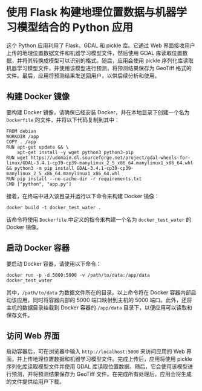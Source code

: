 # 使用 Flask 构建地理位置数据与机器学习模型结合的 Python 应用
这个 Python 应用利用了 Flask、GDAL 和 pickle 库。它通过 Web 界面接收用户上传的地理位置数据文件和机器学习模型文件，然后使用 GDAL 库读取位置数据，并将其转换成模型可以识别的格式。随后，应用会使用 pickle 序列化库读取机器学习模型文件，并使用该模型进行预测，将预测结果保存为 GeoTiff 格式的文件。最后，应用将预测结果发送回用户，以供后续分析和使用。
## 构建 Docker 镜像
要构建 Docker 镜像，请确保已经安装 Docker，并在本地目录下创建一个名为 `Dockerfile` 的文件，并将以下代码复制到其中：
```
FROM debian
WORKDIR /app
COPY . /app
RUN apt-get update && \
    apt-get install -y wget python3 python3-pip
RUN wget https://udomain.dl.sourceforge.net/project/gdal-wheels-for-linux/GDAL-3.4.1-cp39-cp39-manylinux_2_5_x86_64.manylinux1_x86_64.whl && python3 -m pip install GDAL-3.4.1-cp39-cp39-manylinux_2_5_x86_64.manylinux1_x86_64.whl 
RUN pip install --no-cache-dir -r requirements.txt
CMD ["python", "app.py"]
```
接着，在终端中进入该目录并运行以下命令来构建 Docker 镜像：
```
docker build -t docker_test_water .
```
该命令将使用 `Dockerfile` 中定义的指令来构建一个名为 `docker_test_water` 的 Docker 镜像。
## 启动 Docker 容器
要启动 Docker 容器，请使用以下命令：
```
docker run -p -d 5000:5000 -v /path/to/data:/app/data docker_test_water
```
其中，`/path/to/data` 为数据文件所在的目录。以上命令将在 Docker 容器内部启动该应用，同时将容器内部的 5000 端口映射到主机的 5000 端口。此外，还将主机的数据目录挂载到 Docker 容器的 `/app/data` 目录下，以便应用可以读取和保存文件。
## 访问 Web 界面
启动容器后，可在浏览器中输入 `http://localhost:5000` 来访问应用的 Web 界面，并上传地理位置数据和机器学习模型文件。完成上传后，应用将使用 pickle 序列化库读取模型文件并使用 GDAL 库读取位置数据。随后，它会使用该模型进行预测，并将预测结果保存为 GeoTiff 文件。在完成所有处理后，应用会将生成的文件提供给用户下载。
